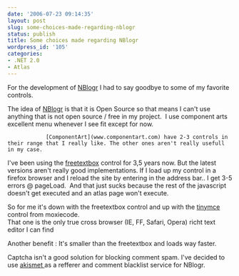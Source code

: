 ```yaml
---
date: '2006-07-23 09:14:35'
layout: post
slug: some-choices-made-regarding-nblogr
status: publish
title: Some choices made regarding NBlogr
wordpress_id: '105'
categories:
- .NET 2.0
- Atlas
---
```



		

For the development of [NBlogr](http://www.flanders.co.nz/Blog/www.nblogr.com) I had to say goodbye to some of my favorite controls.


		

The idea of [NBlogr](www.nblogr.com) is that it is Open Source so that means I can't use anything that is not open source / free in my project.  I use component arts excellent menu whenever I see fit except for now.


		


				[ComponentArt](www.componentart.com) have 2-3 controls in their range that I really like. The other ones aren't really usefull in my case.


		

I've been using the [freetextbox](www.freetextbox.com) control for 3,5 years now. But the latest versions aren't really good implementations. If I load up my control in a firefox browser and I reload the site by entering in the address bar.. I get 3-5 errors @ pageLoad.  And that just sucks because the rest of the javascript doesn't get executed and an atlas page won't execute.


		

So for me it's down with the freetextbox control and up with the [tinymce](http://tinymce.moxiecode.com) control from moxiecode.  
That one is the only true cross browser (IE, FF, Safari, Opera) richt text editor I can find 


		

Another benefit : It's smaller than the freetextbox and loads way faster.


		

Captcha isn't a good solution for blocking comment spam. I've decided to use [akismet ](http://akismet.com/)as a refferer and comment blacklist service for NBlogr.


		

 



